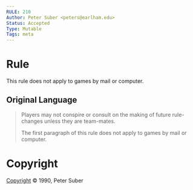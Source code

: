 ```yaml
---
RULE: 210
Author: Peter Suber <peters@earlham.edu>
Status: Accepted
Type: Mutable
Tags: meta
---
```


# Rule

This rule does not apply to games by mail or computer.

## Original Language

>Players may not conspire or consult on the making of future rule-changes unless they are team-mates.
>
>The first paragraph of this rule does not apply to games by mail or computer.

# Copyright

[Copyright](http://legacy.earlham.edu/~peters/copyrite.htm) © 1990, Peter Suber

